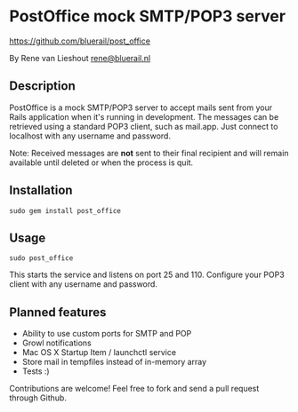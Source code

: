 PostOffice mock SMTP/POP3 server
================================

https://github.com/bluerail/post_office

By Rene van Lieshout <rene@bluerail.nl>

Description
-----------

PostOffice is a mock SMTP/POP3 server to accept mails sent from your Rails application when it's running in development. The messages can be retrieved using a standard POP3 client, such as mail.app. Just connect to localhost with any username and password.

Note: Received messages are **not** sent to their final recipient and will remain available until deleted or when the process is quit.

Installation
------------

    sudo gem install post_office

Usage
-----

    sudo post_office

This starts the service and listens on port 25 and 110. Configure your POP3 client with any username and password.

Planned features
----------------

* Ability to use custom ports for SMTP and POP
* Growl notifications
* Mac OS X Startup Item / launchctl service
* Store mail in tempfiles instead of in-memory array
* Tests :)

Contributions are welcome! Feel free to fork and send a pull request through Github.

